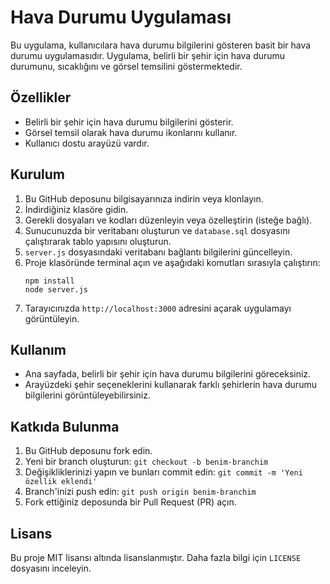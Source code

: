 # Hava Durumu Uygulaması

Bu uygulama, kullanıcılara hava durumu bilgilerini gösteren basit bir hava durumu uygulamasıdır. Uygulama, belirli bir şehir için hava durumu durumunu, sıcaklığını ve görsel temsilini göstermektedir.

## Özellikler

- Belirli bir şehir için hava durumu bilgilerini gösterir.
- Görsel temsil olarak hava durumu ikonlarını kullanır.
- Kullanıcı dostu arayüzü vardır.

## Kurulum

1. Bu GitHub deposunu bilgisayarınıza indirin veya klonlayın.
2. İndirdiğiniz klasöre gidin.
3. Gerekli dosyaları ve kodları düzenleyin veya özelleştirin (isteğe bağlı).
4. Sunucunuzda bir veritabanı oluşturun ve `database.sql` dosyasını çalıştırarak tablo yapısını oluşturun.
5. `server.js` dosyasındaki veritabanı bağlantı bilgilerini güncelleyin.
6. Proje klasöründe terminal açın ve aşağıdaki komutları sırasıyla çalıştırın:
    ```
    npm install
    node server.js
    ```
7. Tarayıcınızda `http://localhost:3000` adresini açarak uygulamayı görüntüleyin.

## Kullanım

- Ana sayfada, belirli bir şehir için hava durumu bilgilerini göreceksiniz.
- Arayüzdeki şehir seçeneklerini kullanarak farklı şehirlerin hava durumu bilgilerini görüntüleyebilirsiniz.

## Katkıda Bulunma

1. Bu GitHub deposunu fork edin.
2. Yeni bir branch oluşturun: `git checkout -b benim-branchim`
3. Değişikliklerinizi yapın ve bunları commit edin: `git commit -m 'Yeni özellik eklendi'`
4. Branch'inizi push edin: `git push origin benim-branchim`
5. Fork ettiğiniz deposunda bir Pull Request (PR) açın.

## Lisans

Bu proje MIT lisansı altında lisanslanmıştır. Daha fazla bilgi için `LICENSE` dosyasını inceleyin.
